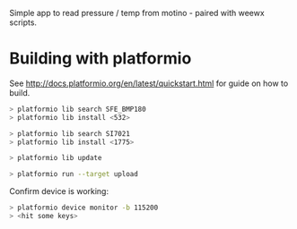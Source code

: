 
Simple app to read pressure / temp from motino - paired with weewx scripts.

# Building with platformio

See http://docs.platformio.org/en/latest/quickstart.html for guide on how to build.

```sh
> platformio lib search SFE_BMP180
> platformio lib install <532>

> platformio lib search SI7021
> platformio lib install <1775>

> platformio lib update

> platformio run --target upload
```

Confirm device is working:
```sh
> platformio device monitor -b 115200
> <hit some keys>
```
